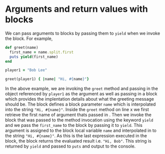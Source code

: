 # Arguments and return values with blocks

We can pass arguments to blocks by passing them to `yield` when we invoke the block. For example,

```ruby
def greet(name)
  first_name = name.split.first
  puts yield(first_name)
end

player1 = "Bob Lee"

greet(player1) { |name| "Hi, #{name}"}
```
In the above example, we are invoking the `greet` method and passing in the object referenced by `player1` as the argument as well as passing in a block which provides the implentation details about what the greeting message should be. The block defines a block parameter `name` which is interpolated into the string `"Hi, #{name}"`. Inside the `greet` method on line x we first retrieve the first name of argument thats passed in . Then we invoke the block that was passed to the method invocation using the keyword `yield` and we pass the `first_name` to the block by passing it to `yield`. This argument is assigned to the block local variable `name` and interpolated in to the string `"Hi, #{name}"`. As this is the last expression executed in the block, the block returns the evaluated result i.e. `"Hi, Bob"`. This string is returned by `yield` and passed to `puts` and output to the console.